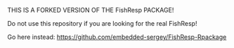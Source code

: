 THIS IS A FORKED VERSION OF THE FishResp PACKAGE!

Do not use this repository if you are looking for the real FishResp!

Go here instead: https://github.com/embedded-sergey/FishResp-Rpackage

